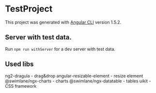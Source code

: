 # TestProject

This project was generated with [Angular CLI](https://github.com/angular/angular-cli) version 1.5.2.

## Server with test data.
Run `npm run withServer` for a dev server with test data.


## Used libs

ng2-dragula - drag&drop
angular-resizable-element - resize element
@swimlane/ngx-charts - charts
@swimlane/ngx-datatable - tables
uikit - CSS framework



